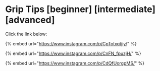 # Grip Tips \[beginner] \[intermediate] \[advanced]

Click the link below:

{% embed url="https://www.instagram.com/p/CpTotxqtjiy/" %}

{% embed url="https://www.instagram.com/p/CnFN_fpuzjH/" %}

{% embed url="https://www.instagram.com/p/CdQfUorgpMS/" %}
